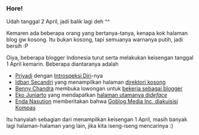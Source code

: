 ### Hore!

<p>Udah tanggal 2 April, jadi balik lagi deh ^^</p>

<p>Kemaren ada beberapa orang yang bertanya-tanya,
kenapa kok halaman blog gw kosong. Itu bukan kosong,
tapi semuanya warnanya putih, jadi bersih :P</p>

<p>Oiya, beberapa blogger Indonesia turut serta melakukan
keisengan tanggal 1 April kemarin. Beberapa diantaranya
adalah</p>

<ul>
<li><a href="http://priyadi.net">Priyadi</a> dengan <a href="http://priyadi.net/archives/2005/04/01/introspeksi-diri/">Introspeksi Diri</a>-nya</li>
<li><a href="http://secandri.com">Idban Secandri</a> yang menampilkan halaman <a href="http://secandri.com/blog/2005/03/31/have-a-nice-april-fool/">direktori kosong</a></li>
<li><a href="http://bennychandra.com">Benny Chandra</a> membuka lowongan untuk <a href="http://bennychandra.com/2005/04/01/lowongan-kerja-di-bennychandracom/">bekerja sebagai blogger</a></li>
<li><a href="http://data.startrek.or.id">Eko Juniarto</a> yang mendapatkan <a href="http://data.startrek.or.id/?p=75">halaman utamanya di<em>deface</em></a></li>
<li><a href="http://enda.goblogmedia.com">Enda Nasution</a> memberitakan bahwa <a href="http://enda.goblogmedia.com/akuisisi-goblog-media-inc-oleh-kompas-group.html">Goblog Media Inc. diakuisisi Kompas</a></li>
</ul>

<p>Itu hanyalah sebagian dari menampilkan keisengan 1 April, masih banyak
lagi halaman-halaman yang lain, jika kita iseng-iseng mencarinya :)</p>


<!-- {"time": "2005-04-02 01:10:35", "title": "Hore!"} -->
